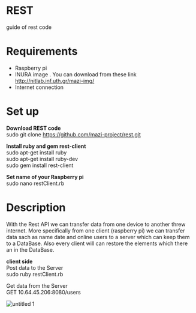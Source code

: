 # REST
guide of rest code


# Requirements 

* Raspberry pi
* INURA image . You can download from these link http://nitlab.inf.uth.gr/mazi-img/
* Internet connection

# Set up

**Download REST code**                                                                                                           
 sudo git clone https://github.com/mazi-project/rest.git

**Install ruby and gem rest-client**                                                                                         
 sudo apt-get install ruby                                                                                                   
 sudo apt-get install ruby-dev                                                                                               
 sudo gem install rest-client

**Set name of your Raspberry pi**                                                                                             
 sudo nano restClient.rb
                 

# Description

With the Rest API we can transfer data from one device to another threw internet.
More specifically from one client (raspberry pi) we can transfer data sach as name
date and online users to a server which can keep them to a DataBase. Also every client
will can restore the elements which there an in the DataBase.

**client side**                                                                                                               
Post data to the Server                                                                                                       
sudo ruby restClient.rb                                                                                                       

Get data from the Server                                                                                                     
GET 10.64.45.206:8080/users

![untitled 1](https://cloud.githubusercontent.com/assets/17981858/21064439/6aec90fe-be63-11e6-9c4a-f4de9260bfd1.jpg)
